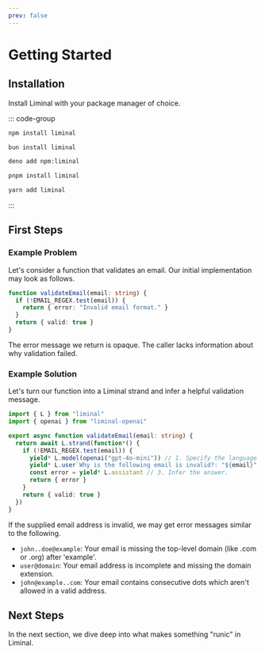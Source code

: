 ```yaml
---
prev: false
---
```


# Getting Started <Badge type="warning" text="beta" />

## Installation

Install Liminal with your package manager of choice.

::: code-group

```bash [npm]
npm install liminal
```

```bash [bun]
bun install liminal
```

```bash [deno]
deno add npm:liminal
```

```bash [pnpm]
pnpm install liminal
```

```bash [yarn]
yarn add liminal
```

:::

## First Steps

### Example Problem

Let's consider a function that validates an email. Our initial implementation
may look as follows.

```ts
function validateEmail(email: string) {
  if (!EMAIL_REGEX.test(email)) {
    return { error: "Invalid email format." }
  }
  return { valid: true }
}
```

The error message we return is opaque. The caller lacks information about why
validation failed.

### Example Solution

Let's turn our function into a Liminal strand and infer a helpful validation
message.

```ts {5,7-9}
import { L } from "liminal"
import { openai } from "liminal-openai"

export async function validateEmail(email: string) {
  return await L.strand(function*() {
    if (!EMAIL_REGEX.test(email)) {
      yield* L.model(openai("gpt-4o-mini")) // 1. Specify the language model.
      yield* L.user`Why is the following email is invalid?: "${email}".` // 2. Ask a question.
      const error = yield* L.assistant // 3. Infer the answer.
      return { error }
    }
    return { valid: true }
  })
}
```

If the supplied email address is invalid, we may get error messages similar to
the following.

- `john..doe@example`: Your email is missing the top-level domain (like .com or
  .org) after 'example'.
- `user@domain`: Your email address is incomplete and missing the domain
  extension.
- `john@example..com`: Your email contains consecutive dots which aren't allowed
  in a valid address.

## Next Steps

In the next section, we dive deep into what makes something "runic" in Liminal.
